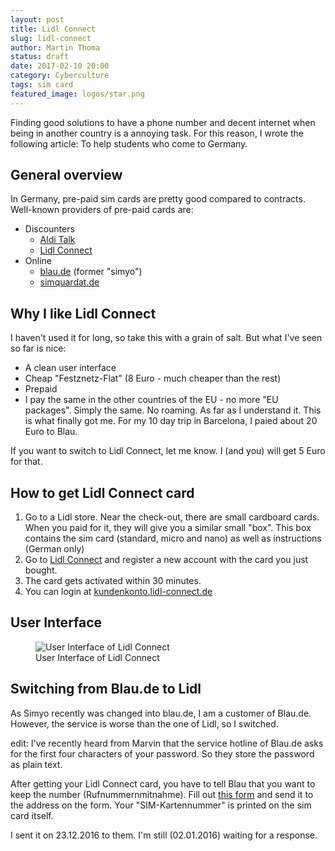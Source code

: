 ```yaml
---
layout: post
title: Lidl Connect
slug: lidl-connect
author: Martin Thoma
status: draft
date: 2017-02-10 20:00
category: Cyberculture
tags: sim card
featured_image: logos/star.png
---
```

Finding good solutions to have a phone number and decent internet when being in
another country is a annoying task. For this reason, I wrote the following
article: To help students who come to Germany.


## General overview

In Germany, pre-paid sim cards are pretty good compared to contracts. Well-known
providers of pre-paid cards are:

* Discounters
    * [Aldi Talk](https://www.alditalk.de/)
    * [Lidl Connect](https://www.lidl.de/de/lidl-connect/s7373597)
* Online
    * [blau.de](https://www.blau.de/) (former "simyo")
    * [simquardat.de](https://www.simquadrat.de/)


## Why I like Lidl Connect

I haven't used it for long, so take this with a grain of salt. But what I've
seen so far is nice:

* A clean user interface
* Cheap "Festznetz-Flat" (8 Euro - much cheaper than the rest)
* Prepaid
* I pay the same in the other countries of the EU - no more "EU packages". Simply the same. No roaming. As far as I understand it. This is what finally got me. For my 10 day trip in Barcelona, I paied about 20 Euro to Blau.

<div class="info">If you want to switch to Lidl Connect, let me know. I (and you) will get 5 Euro for that.</div>


## How to get Lidl Connect card

1. Go to a Lidl store. Near the check-out, there are small cardboard cards.
   When you paid for it, they will give you a similar small "box". This box
   contains the sim card (standard, micro and nano) as well as instructions
   (German only)
2. Go to [Lidl Connect](https://www.lidl.de/de/lidl-connect/s7373597) and
   register a new account with the card you just bought.
3. The card gets activated within 30 minutes.
4. You can login at [kundenkonto.lidl-connect.de](https://kundenkonto.lidl-connect.de/)


## User Interface

<figure class="wp-caption aligncenter img-thumbnail">
    <img src="https://martin-thoma.com/images/2016/12/lidl-connect-kunden.png" alt="User Interface of Lidl Connect" />
    <figcaption class="text-center">User Interface of Lidl Connect</figcaption>
</figure>


## Switching from Blau.de to Lidl

As Simyo recently was changed into blau.de, I am a customer of Blau.de.
However, the service is worse than the one of Lidl, so I switched.

edit: I've recently heard from Marvin that the service hotline of Blau.de asks
for the first four characters of your password. So they store the password as
plain text.

After getting your Lidl Connect card, you have to tell Blau that you want to
keep the number (Rufnummernmitnahme). Fill out <a href="https://mein.blau.de/cms/blaude/documents/blau_Verzichtserklaerung.pdf?ext=1">this form</a> and send it to the address
on the form. Your "SIM-Kartennummer" is printed on the sim card itself.

I sent it on 23.12.2016 to them. I'm still (02.01.2016) waiting for a response.
